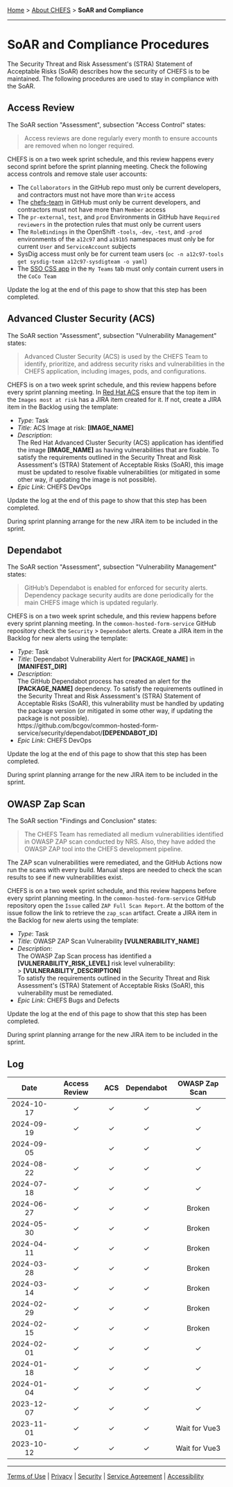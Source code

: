 [Home](index) > [About CHEFS](About) > **SoAR and Compliance**
***

# SoAR and Compliance Procedures

The Security Threat and Risk Assessment's (STRA) Statement of Acceptable Risks (SoAR) describes how the security of CHEFS is to be maintained. The following procedures are used to stay in compliance with the SoAR.

## Access Review

The SoAR section "Assessment", subsection "Access Control" states:

> Access reviews are done regularly every month to ensure accounts are removed when no longer required.

CHEFS is on a two week sprint schedule, and this review happens every second sprint before the sprint planning meeting. Check the following access controls and remove stale user accounts:

- The `Collaborators` in the GitHub repo must only be current developers, and contractors must not have more than `Write` access
- The [chefs-team](https://github.com/orgs/bcgov/teams/chefs-team) in GitHub must only be current developers, and contractors must not have more than `Member` access
- The `pr-external`, `test`, and `prod` Environments in GitHub have `Required reviewers` in the protection rules that must only be current users
- The `RoleBindings` in the OpenShift `-tools`, `-dev`, `-test`, and `-prod` environments of the `a12c97` and `a191b5` namespaces must only be for current `User` and `ServiceAccount` subjects
- SysDig access must only be for current team users (`oc -n a12c97-tools get sysdig-team a12c97-sysdigteam -o yaml`)
- The [SSO CSS app](https://bcgov.github.io/sso-requests) in the `My Teams` tab must only contain current users in the `CoCo Team`
<!--
#### TODO:
- api.gov.bc.ca
- Discord?
- Confluence/JIRA
- S3
-->

Update the log at the end of this page to show that this step has been completed.

## Advanced Cluster Security (ACS)

The SoAR section "Assessment", subsection "Vulnerability Management" states:

> Advanced Cluster Security (ACS) is used by the CHEFS Team to identify, prioritize, and address security risks and vulnerabilities in the CHEFS application, including images, pods, and configurations.

CHEFS is on a two week sprint schedule, and this review happens before every sprint planning meeting. In [Red Hat ACS](https://acs.developer.gov.bc.ca) ensure that the top item in the `Images most at risk` has a JIRA item created for it. If not, create a JIRA item in the Backlog using the template:

- _Type_: Task
- _Title_: ACS Image at risk: **[IMAGE_NAME]**
- _Description_:<br>The Red Hat Advanced Cluster Security (ACS) application has identified the image **[IMAGE_NAME]** as having vulnerabilities that are fixable. To satisfy the requirements outlined in the Security Threat and Risk Assessment's (STRA) Statement of Acceptable Risks (SoAR), this image must be updated to resolve fixable vulnerabilities (or mitigated in some other way, if updating the image is not possible).
- _Epic Link_: CHEFS DevOps

Update the log at the end of this page to show that this step has been completed.

During sprint planning arrange for the new JIRA item to be included in the sprint.

## Dependabot

The SoAR section "Assessment", subsection "Vulnerability Management" states:

> GitHub’s Dependabot is enabled for enforced for security alerts. Dependency package security audits are done periodically for the main CHEFS image which is updated regularly.

CHEFS is on a two week sprint schedule, and this review happens before every sprint planning meeting. In the `common-hosted-form-service` GitHub repository check the `Security` > `Dependabot` alerts. Create a JIRA item in the Backlog for new alerts using the template:

- _Type_: Task
- _Title_: Dependabot Vulnerability Alert for **[PACKAGE_NAME]** in **[MANIFEST_DIR]** 
- _Description_:<br>The GitHub Dependabot process has created an alert for the **[PACKAGE_NAME]** dependency. To satisfy the requirements outlined in the Security Threat and Risk Assessment's (STRA) Statement of Acceptable Risks (SoAR), this vulnerability must be handled by updating the package version (or mitigated in some other way, if updating the package is not possible).<br>
  ht<workaround>tps://gi</workaround>thub.com/bcgov/common-hosted-form-service/security/dependabot/**[DEPENDABOT_ID]**
- _Epic Link_: CHEFS DevOps

Update the log at the end of this page to show that this step has been completed.

During sprint planning arrange for the new JIRA item to be included in the sprint.

## OWASP Zap Scan

The SoAR section "Findings and Conclusion" states:

> The CHEFS Team has remediated all medium vulnerabilities identified in OWASP ZAP scan conducted by NRS. Also, they have added the OWASP ZAP tool into the CHEFS development pipeline.

The ZAP scan vulnerabilities were remediated, and the GitHub Actions now run the scans with every build. Manual steps are needed to check the scan results to see if new vulnerabilities exist.

CHEFS is on a two week sprint schedule, and this review happens before every sprint planning meeting. In the `common-hosted-form-service` GitHub repository open the `Issue` called `ZAP Full Scan Report`. At the bottom of the issue follow the link to retrieve the `zap_scan` artifact. Create a JIRA item in the Backlog for new alerts using the template:

- _Type_: Task
- _Title_: OWASP ZAP Scan Vulnerability **[VULNERABILITY_NAME]**
- _Description_:<br>The OWASP Zap Scan process has identified a **[VULNERABILITY_RISK_LEVEL]** risk level vulnerability:<br>
  \> **[VULNERABILITY_DESCRIPTION]**<br>
  To satisfy the requirements outlined in the Security Threat and Risk Assessment's (STRA) Statement of Acceptable Risks (SoAR), this vulnerability must be remediated.
- _Epic Link_: CHEFS Bugs and Defects

Update the log at the end of this page to show that this step has been completed.

During sprint planning arrange for the new JIRA item to be included in the sprint.

## Log

<!-- NOTE: The log is in reverse order by date (newest at top) -->
|Date|Access Review|ACS|Dependabot|OWASP Zap Scan|
|:---:|:---:|:---:|:---:|:---:|
|2024-10-17|&check;|&check;|&check;|&check;|
|2024-09-19|&check;|&check;|&check;|&check;|
|2024-09-05||&check;|&check;|&check;|
|2024-08-22|&check;|&check;|&check;|&check;|
|2024-07-18|&check;|&check;|&check;|&check;|
|2024-06-27|&check;|&check;|&check;|Broken|
|2024-05-30|&check;|&check;|&check;|Broken|
|2024-04-11|&check;|&check;|&check;|Broken|
|2024-03-28|&check;|&check;|&check;|Broken|
|2024-03-14|&check;|&check;|&check;|Broken|
|2024-02-29|&check;|&check;|&check;|Broken|
|2024-02-15|&check;|&check;|&check;|Broken|
|2024-02-01|&check;|&check;|&check;|&check;|
|2024-01-18|&check;|&check;|&check;|&check;|
|2024-01-04|&check;|&check;|&check;|&check;|
|2023-12-07|&check;|&check;|&check;|&check;|
|2023-11-01|&check;|&check;|&check;|Wait for Vue3|
|2023-10-12|&check;|&check;|&check;|Wait for Vue3|

***
[Terms of Use](Terms-of-Use) | [Privacy](Privacy) | [Security](Security) | [Service Agreement](Service-Agreement) | [Accessibility](Accessibility)
